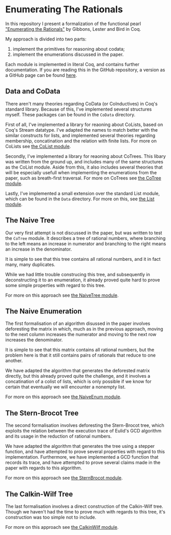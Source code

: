 Enumerating The Rationals
=========================

In this repository I present a formalization of the functional pearl ["Enumerating the Rationals"][paper-url] by Gibbons, Lester and Bird in Coq.

My approach is divided into two parts:

  1. implement the primitives for reasoning about codata;
  2. implement the enumerations discussed in the paper.
  
Each module is implemented in literal Coq, and contains further documentation. If
you are reading this in the GitHub repository, a version as a GitHub page can be found
[here](http://pepijnkokke.github.io/EnumeratingTheRationals/).
  
Data and CoData
-------------------------

There aren't many theories regarding CoData (or CoInductives) in Coq's standard library.
Because of this, I've implemented several structures myself. These packages can be found
in the `CoData` directory.

First of all, I've implemented a library for reaoning about CoLists, based on Coq's Stream
datatype. I've adapted the names to match better with the similar constructs for lists,
and implemented several theories regarding membership, concatination and the relation with
finite lists.
For more on CoLists see [the CoList module][colists].

Secondly, I've implemented a library for reaoning about CoTrees. This libary was written from
the ground up, and includes many of the same structures as the CoList module. Aside from this,
it also includes several theories that will be especially usefull when implementing the
enumerations from the paper, such as breath-first traversal.
For more on CoTrees see [the CoTree module][cotrees].

Lastly, I've implemented a small extension over the standard List module, which can be found
in the `Data` directory. For more on this, see [the List module][lists].

The Naive Tree
-------------------------

Our very first attempt is not discussed in the paper, but was written to test the `CoTree` module.
It describes a tree of rational numbers, where branching to the left means an increase in numerator
and branching to the right means an increase in the denominator.

It is simple to see that this tree contains all rational numbers, and it in fact many, many duplicates.

While we had little trouble construcing this tree, and subsequently in deconstructing it to an enumeration,
it already proved quite hard to prove some simple properties with regard to this tree.

For more on this approach see [the NaiveTree module][naivetree].

The Naive Enumeration
-------------------------

The first formalisation of an algorithm disussed in the paper involves deforesting the matrix in which,
much as in the previous approach, moving to the next column increases the numerator and moving to the
next row increases the denominator.

It is simple to see that this matrix contains all rational numbers, but the problem here is that it still
contains pairs of rationals that reduce to one another.

We have adapted the algorithm that generates the deforested matrix directly, but this already proved quite
the challenge, and it involves a concatination of a colist of lists, which is only possible if we know
for certain that eventually we will encounter a nonempty list.

For more on this approach see [the NaiveEnum module][naiveenum].

The Stern-Brocot Tree
-------------------------

The second formalisation involves deforesting the Stern-Brocot tree, which exploits the relation between
the execution trace of Eulid's GCD algorithm and its usage in the reduction of rational numbers.

We have adapted the algorithm that generates the tree using a stepper function, and have attempted to
prove several properties with regard to this implementation. Furthermore, we have implemented a GCD
function that records its trace, and have attempted to prove several claims made in the paper with
regards to this algorithm.

For more on this approach see [the SternBrocot module][sternbrocot].

The Calkin-Wilf Tree
-------------------------

The last formalisation involves a direct construction of the Calkin-Wilf tree. Though we haven't had the
time to prove much with regards to this tree, it's construction was too simple not to include.

For more on this approach see [the CalkinWilf module][calkinwilf].

[paper-url]: http://www.cs.ox.ac.uk/people/jeremy.gibbons/publications/rationals.pdf
[colists]: doc/CoList.html
[cotrees]: doc/CoTree.html
[lists]: doc/List.html
[naivetree]: doc/NaiveTree.html
[naiveenum]: doc/NaiveEnum.html
[sternbrocot]: doc/SternBrocot.html
[calkinwilf]: doc/CalkinWilf.html
